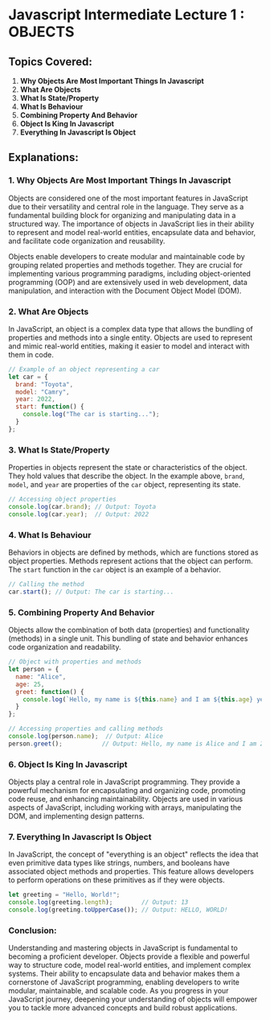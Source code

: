 # Javascript Intermediate Lecture 1 : OBJECTS

## Topics Covered:

1. **Why Objects Are Most Important Things In Javascript**
2. **What Are Objects**
3. **What Is State/Property**
4. **What Is Behaviour**
5. **Combining Property And Behavior**
6. **Object Is King In Javascript**
7. **Everything In Javascript Is Object**

## Explanations:

### 1. Why Objects Are Most Important Things In Javascript

Objects are considered one of the most important features in JavaScript due to their versatility and central role in the language. They serve as a fundamental building block for organizing and manipulating data in a structured way. The importance of objects in JavaScript lies in their ability to represent and model real-world entities, encapsulate data and behavior, and facilitate code organization and reusability.

Objects enable developers to create modular and maintainable code by grouping related properties and methods together. They are crucial for implementing various programming paradigms, including object-oriented programming (OOP) and are extensively used in web development, data manipulation, and interaction with the Document Object Model (DOM).

### 2. What Are Objects

In JavaScript, an object is a complex data type that allows the bundling of properties and methods into a single entity. Objects are used to represent and mimic real-world entities, making it easier to model and interact with them in code.

```javascript
// Example of an object representing a car
let car = {
  brand: "Toyota",
  model: "Camry",
  year: 2022,
  start: function() {
    console.log("The car is starting...");
  }
};
```

### 3. What Is State/Property

Properties in objects represent the state or characteristics of the object. They hold values that describe the object. In the example above, `brand`, `model`, and `year` are properties of the `car` object, representing its state.

```javascript
// Accessing object properties
console.log(car.brand); // Output: Toyota
console.log(car.year);  // Output: 2022
```

### 4. What Is Behaviour

Behaviors in objects are defined by methods, which are functions stored as object properties. Methods represent actions that the object can perform. The `start` function in the `car` object is an example of a behavior.

```javascript
// Calling the method
car.start(); // Output: The car is starting...
```

### 5. Combining Property And Behavior

Objects allow the combination of both data (properties) and functionality (methods) in a single unit. This bundling of state and behavior enhances code organization and readability.

```javascript
// Object with properties and methods
let person = {
  name: "Alice",
  age: 25,
  greet: function() {
    console.log(`Hello, my name is ${this.name} and I am ${this.age} years old.`);
  }
};

// Accessing properties and calling methods
console.log(person.name);  // Output: Alice
person.greet();           // Output: Hello, my name is Alice and I am 25 years old.
```

### 6. Object Is King In Javascript

Objects play a central role in JavaScript programming. They provide a powerful mechanism for encapsulating and organizing code, promoting code reuse, and enhancing maintainability. Objects are used in various aspects of JavaScript, including working with arrays, manipulating the DOM, and implementing design patterns.

### 7. Everything In Javascript Is Object

In JavaScript, the concept of "everything is an object" reflects the idea that even primitive data types like strings, numbers, and booleans have associated object methods and properties. This feature allows developers to perform operations on these primitives as if they were objects.

```javascript
let greeting = "Hello, World!";
console.log(greeting.length);        // Output: 13
console.log(greeting.toUpperCase()); // Output: HELLO, WORLD!
```

### Conclusion:

Understanding and mastering objects in JavaScript is fundamental to becoming a proficient developer. Objects provide a flexible and powerful way to structure code, model real-world entities, and implement complex systems. Their ability to encapsulate data and behavior makes them a cornerstone of JavaScript programming, enabling developers to write modular, maintainable, and scalable code. As you progress in your JavaScript journey, deepening your understanding of objects will empower you to tackle more advanced concepts and build robust applications.